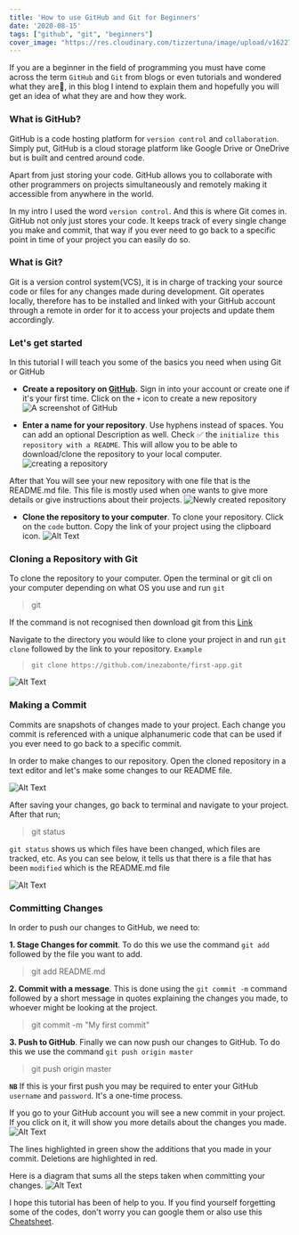 ```yaml
---
title: 'How to use GitHub and Git for Beginners'
date: '2020-08-15'
tags: ["github", "git", "beginners"]
cover_image: "https://res.cloudinary.com/tizzertuna/image/upload/v1622757998/Articles/article_2_2x_mqkaqj.png"
---
```


If you are a beginner in the field of programming you must have come across the term `GitHub` and `Git` from blogs or even tutorials and wondered what they are🤔, in this blog I intend to explain them and hopefully you will get an idea of what they are and how they work.

### **What is GitHub?**

GitHub is a code hosting platform for `version control` and `collaboration`. Simply put, GitHub is a cloud storage platform like Google Drive or OneDrive but is built and centred around code.

Apart from just storing your code. GitHub allows you to collaborate with other programmers on projects simultaneously and remotely making it accessible from anywhere in the world.

In my intro I used the word `version control`. And this is where Git comes in. GitHub not only just stores your code. It keeps track of every single change you make and commit, that way if you ever need to go back to a specific point in time of your project you can easily do so.

### **What is Git?**

Git is a version control system(VCS), it is in charge of tracking your source code or files for any changes made during development.
Git operates locally, therefore has to be installed and linked with your GitHub account through a remote in order for it to access your projects and update them accordingly.

### **Let's get started**

In this tutorial I will teach you some of the basics you need when using Git or GitHub

- **Create a repository on [GitHub](https://github.com).**
Sign in into your account or create one if it's your first time. Click on the `+` icon to create a new repository
![A screenshot of GitHub](https://dev-to-uploads.s3.amazonaws.com/i/gym7lmubo8ixdvo0pjzu.png)

- **Enter a name for your repository**. Use hyphens instead of spaces. You can add an optional Description as well.
Check ✅ the `initialize this repository with a README`. This will allow you to be able to download/clone the repository to your local computer.
![creating a repository](https://dev-to-uploads.s3.amazonaws.com/i/s9rsnw0csp0e96nba799.png)

After that You will see your new repository with one file that is the README.md file. This file is mostly used when one wants to give more details or give instructions about their projects.
![Newly created repository](https://dev-to-uploads.s3.amazonaws.com/i/bl287dv215r91c2xd05a.png)

- **Clone the repository to your computer**. To clone your repository. Click on the `code` button. Copy the link of your project using the clipboard icon.
![Alt Text](https://dev-to-uploads.s3.amazonaws.com/i/53h2pzg7tj15eqed7nwe.png)

### **Cloning a Repository with Git**

To clone the repository to your computer. Open the terminal or git cli on your computer depending on what OS you use and run `git`
> git

If the command is not recognised then download git from this [Link](https://git-scm.com)

Navigate to the directory you would like to clone your project in and run `git clone` followed by the link to your repository.
`Example`  
> `git clone https://github.com/inezabonte/first-app.git`

![Alt Text](https://dev-to-uploads.s3.amazonaws.com/i/h55swyn2abppchvdrocz.png)

### **Making a Commit**

Commits are snapshots of changes made to your project. Each change you commit is referenced with a unique alphanumeric code that can be used if you ever need to go back to a specific commit.

In order to make changes to our repository. Open the cloned repository in a text editor and let's make some changes to our README file.

![Alt Text](https://dev-to-uploads.s3.amazonaws.com/i/5v6u4708ktijgiuc3dl7.png)

After saving your changes, go back to terminal and navigate to your project. After that run;

> git status

`git status` shows us which files have been changed, which files are tracked, etc. As you can see below, it tells us that there is a file that has been `modified` which is the README.md file

![Alt Text](https://dev-to-uploads.s3.amazonaws.com/i/cbl0jiaajrrska7c1zyr.png)

### **Committing Changes**

In order to push our changes to GitHub, we need to:

**1. Stage Changes for commit**. To do this we use the command `git add` followed by the file you want to add.

> git add README.md

**2. Commit with a message**. This is done using the `git commit -m` command followed by a short message in quotes explaining the changes you made, to whoever might be looking at the project.

> git commit -m "My first commit"

**3. Push to GitHub**. Finally we can now push our changes to GitHub. To do this we use the command `git push origin master`

> git push origin master

**`NB`** If this is your first push you may be required to enter your GitHub `username` and `password`. It's a one-time process.

If you go to your GitHub account you will see a new commit in your project. If you click on it, it will show you more details about the changes you made.
![Alt Text](https://dev-to-uploads.s3.amazonaws.com/i/cq1ymdoer63e0y7s1xiv.png)

The lines highlighted in green show the additions that you made in your commit. Deletions are highlighted in red.

Here is a diagram that sums all the steps taken when committing your changes.
![Alt Text](https://dev-to-uploads.s3.amazonaws.com/i/wb32benjrqg3hmx51usd.png)

I hope this tutorial has been of help to you. If you find yourself forgetting some of the codes, don't worry you can google them or also use this [Cheatsheet](https://www.notion.so/Introduction-to-Git-ac396a0697704709a12b6a0e545db049).
